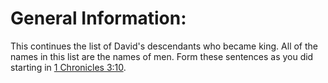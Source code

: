 # General Information:

This continues the list of David's descendants who became king. All of the names in this list are the names of men. Form these sentences as you did starting in [1 Chronicles 3:10](./10.md).